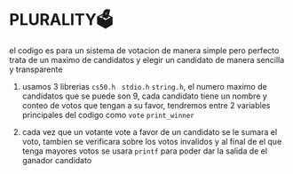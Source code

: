 # PLURALITY:ballot_box:

el codigo es para un sistema de votacion de manera simple pero perfecto trata de un maximo de candidatos y elegir un candidato de manera sencilla y transparente

1) usamos 3 librerias `cs50.h` ` stdio.h` `string.h`, el numero maximo de candidatos que se puede son 9, cada candidato tiene un nombre y conteo de votos que tengan a su favor, tendremos entre 2 variables principales del codigo como `vote` `print_winner`

2) cada vez que un votante vote a favor de un candidato se le sumara el voto, tambien se verificara sobre los votos invalidos y al final de el que tenga mayores votos se usara `printf` para poder dar la salida de el ganador candidato

